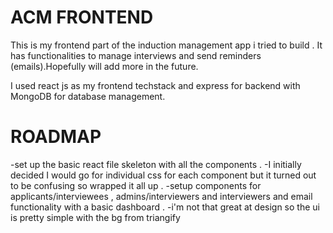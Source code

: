 # ACM FRONTEND
This is my frontend part of the induction management app i tried to build . It has functionalities to manage interviews and send reminders (emails).Hopefully will add more in the future.

I used react js as my frontend techstack and express for backend with MongoDB for database management.


# ROADMAP
-set up the basic react file skeleton with all the components . 
-I initially decided I would go for individual css for each component but it turned out to be confusing so wrapped it all up .
-setup components for applicants/interviewees , admins/interviewers and interviewers and email functionality with a basic dashboard .
-i'm not that great at design so the ui is pretty simple with the bg from triangify
